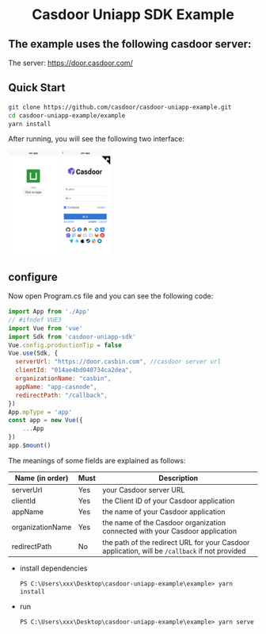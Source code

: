 <h1 align="center" style="border-bottom: none;">Casdoor Uniapp SDK Example</h1>

## 	The example uses the following casdoor server:

The server: https://door.casdoor.com/


## Quick Start
```bash
git clone https://github.com/casdoor/casdoor-uniapp-example.git
cd casdoor-uniapp-example/example
yarn install
```

After running, you will see the following two interface:

<img src="img/1.png" style="width: 20%; height: 20%;"/> <img src="img/2.png" style="width: 20%; height: 20%;"/>

## configure

Now open Program.cs file and you can see the following code:

```js
import App from './App'
// #ifndef VUE3
import Vue from 'vue'
import Sdk from 'casdoor-uniapp-sdk'
Vue.config.productionTip = false
Vue.use(Sdk, {
  serverUrl: "https://door.casbin.com", //casdoor server url
  clientId: "014ae4bd048734ca2dea",
  organizationName: "casbin",
  appName: "app-casnode",
  redirectPath: "/callback",
})
App.mpType = 'app'
const app = new Vue({
    ...App
})
app.$mount()
```

The meanings of some fields are explained as follows:

| Name (in order)  | Must | Description                                         |
| ---------------- | ---- | --------------------------------------------------- |
| serverUrl  | Yes  | your Casdoor server URL               |
| clientId         | Yes  | the Client ID of your Casdoor application                        |
| appName           | Yes  | the name of your Casdoor application |
| organizationName     | Yes  | the name of the Casdoor organization connected with your Casdoor application                    |
| redirectPath     | No  | the path of the redirect URL for your Casdoor application, will be `/callback` if not provided              |

- install dependencies

  ```shell
  PS C:\Users\xxx\Desktop\casdoor-uniapp-example\example> yarn install
  ```

- run

  ```
  PS C:\Users\xxx\Desktop\casdoor-uniapp-example\example> yarn serve
  ```





